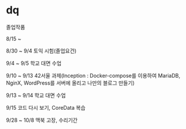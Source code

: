 # dq

졸업작품

8/15 ~ 


8/30 ~ 9/4 토익 시험(졸업요건)

9/4 ~ 9/5 학교 대면 수업

9/10 ~ 9/13 42서울 과제(Inception : Docker-compose를 이용하여 MariaDB, NginX, WordPress를 서버에 올리고 나만의 블로그 만들기)

9/13 ~ 9/14 학교 대면 수업

9/15 코드 다시 보기, CoreData 복습

9/28 ~ 10/8 맥북 고장, 수리기간
